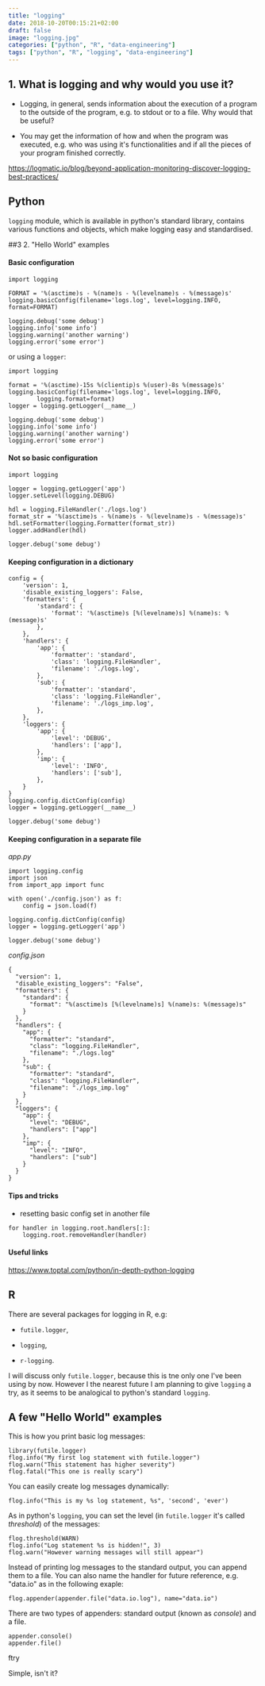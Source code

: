 ```yaml
---
title: "logging"
date: 2018-10-20T00:15:21+02:00
draft: false
image: "logging.jpg"
categories: ["python", "R", "data-engineering"]
tags: ["python", "R", "logging", "data-engineering"]
---
```


## 1. What is logging and why would you use it?

* Logging, in general, sends information about the execution of a program to the outside of the program, e.g. to stdout or to a file. Why would that be useful?

* You may get the information of how and when the program was executed, e.g. who was using it's functionalities and if all the pieces of your program finished correctly.

https://logmatic.io/blog/beyond-application-monitoring-discover-logging-best-practices/

## Python

`logging` module, which is available in python's standard library, contains various functions and objects, which make logging easy and standardised.

##3 2. "Hello World" examples

#### Basic configuration

```{python}
import logging

FORMAT = '%(asctime)s - %(name)s - %(levelname)s - %(message)s'
logging.basicConfig(filename='logs.log', level=logging.INFO, format=FORMAT)

logging.debug('some debug')
logging.info('some info')
logging.warning('another warning')
logging.error('some error')
```

or using a `logger`:

```{python}
import logging

format = '%(asctime)-15s %(clientip)s %(user)-8s %(message)s'
logging.basicConfig(filename='logs.log', level=logging.INFO, 
        logging.format=format)
logger = logging.getLogger(__name__)

logging.debug('some debug')
logging.info('some info')
logging.warning('another warning')
logging.error('some error')
```

#### Not so basic configuration

```{python}
import logging

logger = logging.getLogger('app')
logger.setLevel(logging.DEBUG)

hdl = logging.FileHandler('./logs.log')
format_str = '%(asctime)s - %(name)s - %(levelname)s - %(message)s'
hdl.setFormatter(logging.Formatter(format_str))
logger.addHandler(hdl)

logger.debug('some debug')
```

#### Keeping configuration in a dictionary

```{python}
config = {
    'version': 1,
    'disable_existing_loggers': False,
    'formatters': {
        'standard': {
            'format': '%(asctime)s [%(levelname)s] %(name)s: %(message)s'
        },
    },
    'handlers': {
        'app': {
            'formatter': 'standard',
            'class': 'logging.FileHandler',
            'filename': './logs.log',
        },
        'sub': {
            'formatter': 'standard',
            'class': 'logging.FileHandler',
            'filename': './logs_imp.log',
        },
    },
    'loggers': {
        'app': {
            'level': 'DEBUG',
            'handlers': ['app'],
        },
        'imp': {
            'level': 'INFO',
            'handlers': ['sub'],
        },
    }
}
logging.config.dictConfig(config)
logger = logging.getLogger(__name__)

logger.debug('some debug')
```

#### Keeping configuration in a separate file

*app.py*

```{python}
import logging.config
import json
from import_app import func

with open('./config.json') as f:
    config = json.load(f)

logging.config.dictConfig(config)
logger = logging.getLogger('app')

logger.debug('some debug')
```

*config.json*
```
{
  "version": 1,
  "disable_existing_loggers": "False",
  "formatters": {
    "standard": {
      "format": "%(asctime)s [%(levelname)s] %(name)s: %(message)s"
    }
  },
  "handlers": {
    "app": {
      "formatter": "standard",
      "class": "logging.FileHandler",
      "filename": "./logs.log"
    },
    "sub": {
      "formatter": "standard",
      "class": "logging.FileHandler",
      "filename": "./logs_imp.log"
    }
  },
  "loggers": {
    "app": {
      "level": "DEBUG",
      "handlers": ["app"]
    },
    "imp": {
      "level": "INFO",
      "handlers": ["sub"]
    }
  }
}
```

#### Tips and tricks

* resetting basic config set in another file

```{python}
for handler in logging.root.handlers[:]:
    logging.root.removeHandler(handler)
```

#### Useful links
https://www.toptal.com/python/in-depth-python-logging

## R

There are several packages for logging in R, e.g:

* `futile.logger`,

* `logging`,

* `r-logging`.

I will discuss only `futile.logger`, because this is tne only one I've been using by now. However I the nearest future I am planning to give `logging` a try, as it seems to be analogical to python's standard `logging`.

## A few "Hello World" examples

This is how you print basic log messages:

```{r}
library(futile.logger)
flog.info("My first log statement with futile.logger")
flog.warn("This statement has higher severity")
flog.fatal("This one is really scary")
```

You can easily create log messages dynamically:
```{r}
flog.info("This is my %s log statement, %s", 'second', 'ever')
```

As in python's `logging`, you can set the level (in `futile.logger` it's called *threshold*) of the messages:
```{r}
flog.threshold(WARN)
flog.info("Log statement %s is hidden!", 3)
flog.warn("However warning messages will still appear")
```

Instead of printing log messages to the standard output, you can append them to a file. You can also name the handler for future reference, e.g. "data.io" as in the following exaple:
```{r}
flog.appender(appender.file("data.io.log"), name="data.io")
```

There are two types of appenders: standard output (known as *console*) and a file.
```{r}
appender.console() 
appender.file()
```

ftry

Simple, isn't it?
